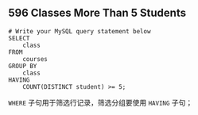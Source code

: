 ##	596	Classes More Than 5 Students ##
```
# Write your MySQL query statement below
SELECT
	class
FROM
	courses
GROUP BY
	class
HAVING
	COUNT(DISTINCT student) >= 5;
```
`WHERE` 子句用于筛选行记录，筛选分组要使用 `HAVING` 子句；